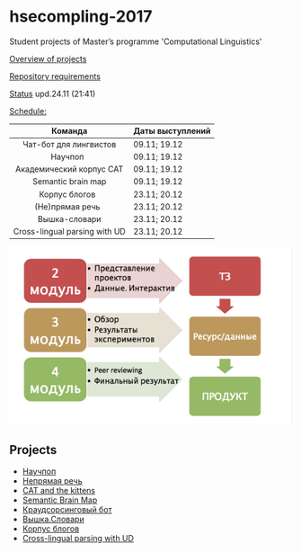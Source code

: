 # hsecompling-2017
Student projects of Master’s programme 'Computational Linguistics'

[Overview of projects](https://drive.google.com/drive/folders/0By_EeIOyAYzoWTBBN1FETHVVd3c?usp=sharing)

[Repository requirements](https://docs.google.com/document/d/1FTWZGQ27T3_2CKVMz4JMvXKGoEMvtdR8EW16YFclyHY/edit?usp=sharing)

[Status](https://docs.google.com/spreadsheets/d/1A5cHHWXk2tfav_quHGTuvo3o89bv5cpRqN72CjPfV4Y/edit?usp=sharing) upd.24.11 (21:41)

[Schedule:](https://docs.google.com/spreadsheets/d/1MRXg5dPZTSMCf12A1EUHafZo3qPTgteulERBFhkOO0k/edit?usp=sharing) 


| Команда                       | Даты выступлений   |
| :---------------------------: |:-------------------| 
| Чат-бот для лингвистов        | 09.11; 19.12       | 
| Научпоп                       | 09.11; 19.12       | 
| Академический корпус CAT      | 09.11; 19.12       |
| Semantic brain map            | 09.11; 19.12       | 
| Корпус блогов                 | 23.11; 20.12       | 
| (Не)прямая речь               | 23.11; 20.12       | 
| Вышка-словари                 | 23.11; 20.12       |  
| Cross-lingual parsing with UD | 23.11; 20.12       | 

![alt text](https://github.com/haniani/geo/blob/master/year.png "Year")

Projects
--------
* [Научпоп](https://github.com/ana-kuznetsova/Popular-Sience-Texts-Compling-research)
* [Непрямая речь](https://github.com/DanilSko/speech)
* [CAT and the kittens](https://github.com/MariaFjodorowa/catandthekittens)
* [Semantic Brain Map](https://github.com/bakarov/semantic-brain-map)
* [Краудсорсинговый бот](https://github.com/helmeton/crowdsourcingmarkup)
* [Вышка.Словари](https://github.com/semenovabnl/hse.dictionaries.git)
* [Корпус блогов](https://github.com/BasilisAndr/blogs)
* [Cross-lingual parsing with UD](https://github.com/ftyers/cross-lingual-parsing)
